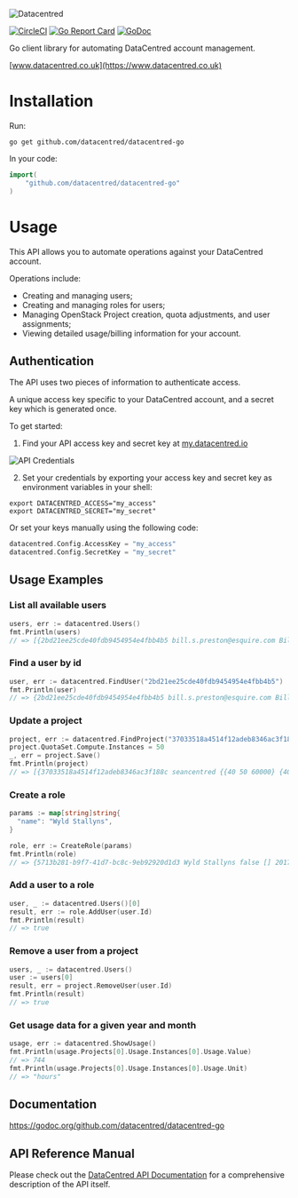 ![Datacentred](https://assets-cdn.datacentred.io/assets/DC_Mono_B-903aac5ca4f5c6887193d880dbd1196deb8a978027eef5cb32de78b66d085935.png)

[![CircleCI](https://circleci.com/gh/datacentred/datacentred-go.svg?style=svg)](https://circleci.com/gh/datacentred/datacentred-go) [![Go Report Card](https://goreportcard.com/badge/github.com/datacentred/datacentred-go)](https://goreportcard.com/report/github.com/datacentred/datacentred-go) [![GoDoc](https://godoc.org/github.com/datacentred/datacentred-go?status.svg)](https://godoc.org/github.com/datacentred/datacentred-go)

Go client library for automating DataCentred account management.

[www.datacentred.co.uk](https://www.datacentred.co.uk)

# Installation

Run:

```
go get github.com/datacentred/datacentred-go
```

In your code:

```go
import(
    "github.com/datacentred/datacentred-go"
)
```

# Usage

This API allows you to automate operations against your DataCentred account.

Operations include:

* Creating and managing users;
* Creating and managing roles for users;
* Managing OpenStack Project creation, quota adjustments, and user assignments;
* Viewing detailed usage/billing information for your account.

## Authentication

The API uses two pieces of information to authenticate access.

A unique access key specific to your DataCentred account, and a secret key which is generated once.

To get started:

1. Find your API access key and secret key at [my.datacentred.io](https://my.datacentred.io)

![API Credentials](https://user-images.githubusercontent.com/98526/30334767-79f4617c-97d8-11e7-962c-ec3115d13896.png)

2. Set your credentials by exporting your access key and secret key as environment variables in your shell:

```
export DATACENTRED_ACCESS="my_access"
export DATACENTRED_SECRET="my_secret"
```

Or set your keys manually using the following code:

```go
datacentred.Config.AccessKey = "my_access"
datacentred.Config.SecretKey = "my_secret"
```

## Usage Examples

### List all available users

```go
users, err := datacentred.Users()
fmt.Println(users)
// => [{2bd21ee25cde40fdb9454954e4fbb4b5 bill.s.preston@esquire.com Bill Preston 2015-02-13 11:07:00 +0000 UTC 2017-09-26 09:11:38 +0000 UTC } {69a34c127dcb439fa9366762234687ac ted.theodore@logan.com Ted Logan 2014-08-22 14:32:31 +0000 UTC 2017-09-21 14:55:43 +0000 UTC }]
```

### Find a user by id

```go
user, err := datacentred.FindUser("2bd21ee25cde40fdb9454954e4fbb4b5")
fmt.Println(user)
// => {2bd21ee25cde40fdb9454954e4fbb4b5 bill.s.preston@esquire.com Bill Preston 2015-02-13 11:07:00 +0000 UTC 2017-09-26 09:11:38 +0000 UTC } 
```

### Update a project

```go
project, err := datacentred.FindProject("37033518a4514f12adeb8346ac3f188c")
project.QuotaSet.Compute.Instances = 50
_, err = project.Save()
fmt.Println(project)
// => [{37033518a4514f12adeb8346ac3f188c seancentred {{40 50 60000} {40 10 5} {0 10 50 10 10 100 10}} 2015-04-09 08:14:19 +0000 UTC 2016-12-08 11:44:05 +0000 UTC}
```

### Create a role

```go
params := map[string]string{
  "name": "Wyld Stallyns",
}

role, err := CreateRole(params)
fmt.Println(role)
// => {5713b281-b9f7-41d7-bc8c-9eb92920d1d3 Wyld Stallyns false [] 2017-09-26 09:42:56 +0000 UTC 2017-09-26 09:42:56 +0000 UTC}
```

### Add a user to a role

```go
user, _ := datacentred.Users()[0]
result, err := role.AddUser(user.Id)
fmt.Println(result)
// => true
```

### Remove a user from a project

```go
users, _ := datacentred.Users()
user := users[0]
result, err = project.RemoveUser(user.Id)
fmt.Println(result)
// => true
```

### Get usage data for a given year and month


```go
usage, err := datacentred.ShowUsage()
fmt.Println(usage.Projects[0].Usage.Instances[0].Usage.Value)
// => 744
fmt.Println(usage.Projects[0].Usage.Instances[0].Usage.Unit)
// => "hours"
```

## Documentation

https://godoc.org/github.com/datacentred/datacentred-go

## API Reference Manual

Please check out the [DataCentred API Documentation](https://my.datacentred.io/api/docs/v1) for a comprehensive description of the API itself.
